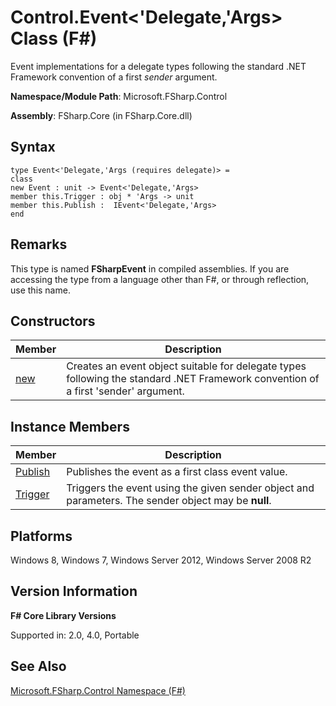 # Control.Event<'Delegate,'Args> Class (F#)

Event implementations for a delegate types following the standard .NET Framework convention of a first *sender* argument.

**Namespace/Module Path**: Microsoft.FSharp.Control

**Assembly**: FSharp.Core (in FSharp.Core.dll)


## Syntax

```
type Event<'Delegate,'Args (requires delegate)> =
class
new Event : unit -> Event<'Delegate,'Args>
member this.Trigger : obj * 'Args -> unit
member this.Publish :  IEvent<'Delegate,'Args>
end
```

## Remarks
This type is named **FSharpEvent** in compiled assemblies. If you are accessing the type from a language other than F#, or through reflection, use this name.


## Constructors


|Member|Description|
|------|-----------|
|[new](http://msdn.microsoft.com/en-us/library/2f112efb-a288-4640-87ec-414d6c607d31)|Creates an event object suitable for delegate types following the standard .NET Framework convention of a first 'sender' argument.|

## Instance Members


|Member|Description|
|------|-----------|
|[Publish](http://msdn.microsoft.com/en-us/library/99fb267f-7751-40b4-a137-1279edf5b303)|Publishes the event as a first class event value.|
|[Trigger](http://msdn.microsoft.com/en-us/library/e73a5a2b-7d5f-425b-8ff6-f35780c84968)|Triggers the event using the given sender object and parameters. The sender object may be **null**.|

## Platforms
Windows 8, Windows 7, Windows Server 2012, Windows Server 2008 R2


## Version Information
**F# Core Library Versions**

Supported in: 2.0, 4.0, Portable




## See Also
[Microsoft.FSharp.Control Namespace &#40;F&#35;&#41;](Microsoft.FSharp.Control+Namespace+%28FSharp%29.md)

